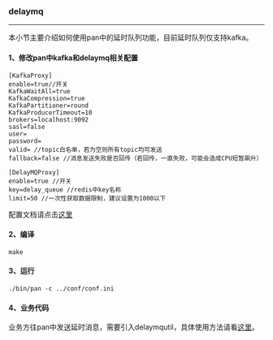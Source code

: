 ### delaymq
-----

本小节主要介绍如何使用pan中的延时队列功能，目前延时队列仅支持kafka。

#### 1、修改pan中kafka和delaymq相关配置
```shell
[KafkaProxy]
enable=true//开关
KafkaWaitAll=true
KafkaCompression=true
KafkaPartitioner=round
KafkaProducerTimeout=10
brokers=localhost:9092
sasl=false
user=
password=
valid= //topic白名单，若为空则所有topic均可发送
fallback=false //消息发送失败是否回传（若回传，一直失败，可能会造成CPU短暂飙升）

[DelayMQProxy]
enable=true //开关
key=delay_queue //redis中key名称
limit=50 //一次性获取数据限制，建议设置为1000以下
```
配置文档请点击[这里](config/config.md)

#### 2、编译
```shell
make
```
#### 3、运行
```shell
./bin/pan -c ../conf/conf.ini
```
#### 4、业务代码
业务方往pan中发送延时消息，需要引入delaymqutil，具体使用方法请看[这里](https://git.100tal.com/wangxiao_go_lib/xesTools/tree/master/delaymqutil)。